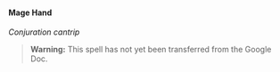 #### Mage Hand
<!-- markdownlint-disable-next-line no-emphasis-as-heading -->
_Conjuration cantrip_

> **Warning:**
> This spell has not yet been transferred from the Google Doc.
